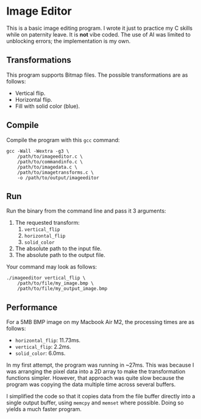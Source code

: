 # Image Editor

This is a basic image editing program. I wrote it just to practice my C skills
while on paternity leave. It is **not** vibe coded. The use of AI was limited to
unblocking errors; the implementation is my own.

## Transformations

This program supports Bitmap files. The possible transformations are as follows:

-   Vertical flip.
-   Horizontal flip.
-   Fill with solid color (blue).

## Compile

Compile the program with this `gcc` command:

```shell
gcc -Wall -Wextra -g3 \
    /path/to/imageeditor.c \
    /path/to/commandinfo.c \
    /path/to/imagedata.c \
    /path/to/imagetransforms.c \
    -o /path/to/output/imageeditor
```

## Run

Run the binary from the command line and pass it 3 arguments:

1. The requested transform:
    1. `vertical_flip`
    2. `horizontal_flip`
    3. `solid_color`
2. The absolute path to the input file.
3. The absolute path to the output file.

Your command may look as follows:

```shell
./imageeditor vertical_flip \
    /path/to/file/my_image.bmp \
    /path/to/file/my_output_image.bmp
```

## Performance

For a 5MB BMP image on my Macbook Air M2, the processing times are as follows:

-   `horizontal_flip`: 11.73ms.
-   `vertical_flip`: 2.2ms.
-   `solid_color`: 6.0ms.

In my first attempt, the program was running in ~27ms. This was because I was
arranging the pixel data into a 2D array to make the transformation functions
simpler. However, that approach was quite slow because the program was copying
the data multiple time across several buffers.

I simplified the code so that it copies data from the file buffer directly into
a single output buffer, using `memcpy` and `memset` where possible. Doing so
yields a much faster program.
